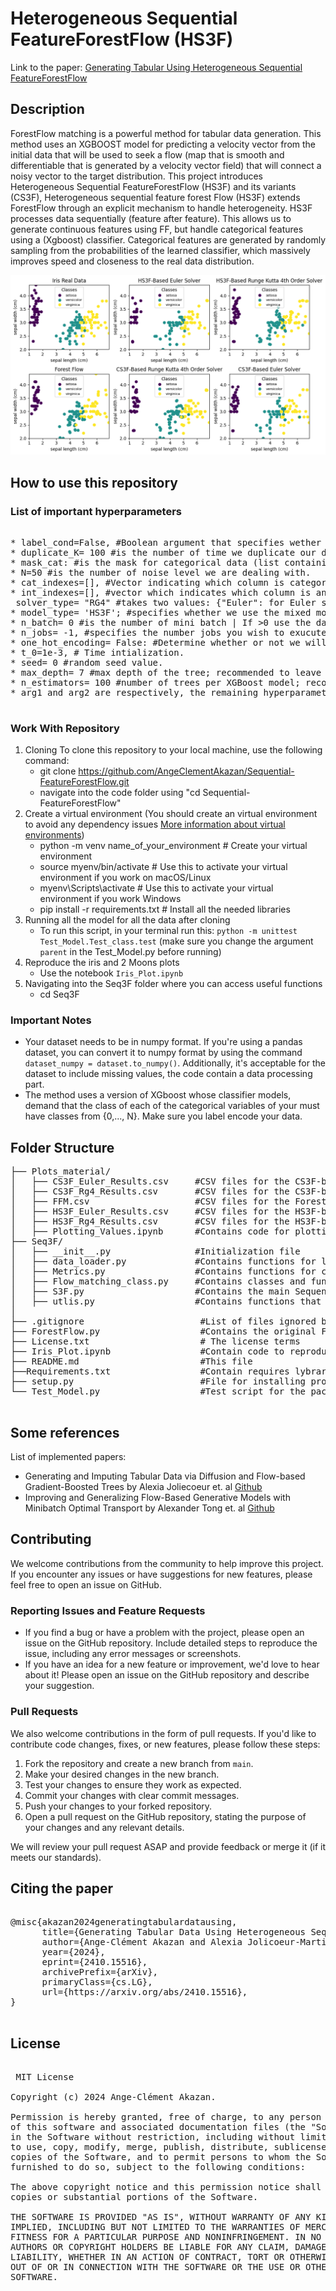 
# Heterogeneous Sequential FeatureForestFlow (HS3F)
Link to the paper: [Generating Tabular Using Heterogeneous Sequential FeatureForestFlow](https://arxiv.org/abs/2410.15516)
## Description
ForestFlow matching is a powerful method for tabular data generation.  This method uses an XGBOOST model for predicting a velocity vector from the initial data that will be used to seek a flow (map that is smooth and differentiable that is generated by a velocity vector field) that will connect a noisy vector to the target distribution. This project introduces Heterogeneous Sequential FeatureForestFlow (HS3F) and its variants (CS3F), Heterogeneous sequential feature forest Flow (HS3F) extends ForestFlow  through an explicit mechanism to handle heterogeneity. HS3F processes data sequentially (feature after feature). This allows us to generate continuous features using FF, but handle categorical features using a (Xgboost) classifier. Categorical features are generated by randomly sampling from the probabilities of the learned classifier, which massively improves speed and closeness to the real data distribution.

![Result with IRIS data set](iris_plot.png) 
<!-- ![Result with 2 Moons data set](2Moons.png)-->


<!-- For better understanding of this code, I have designed a simpler version on [Google Colab](https://drive.google.com/file/d/13JOngqBCCOZc0ixlmDmLcIRPPljHyfvv/view?usp=sharing) -->

## How to use this repository
 ### List of important hyperparameters      
 <pre> 
* label_cond=False, #Boolean argument that specifies wether or not we use label-based conditional generation 
* duplicate_K= 100 #is the number of time we duplicate our data.
* mask_cat: #is the mask for categorical data (list containing True for categorical and False for Continuous).
* N=50 #is the number of noise level we are dealing with.
* cat_indexes=[], #Vector indicating which column is categorical/binary (the classes must be under the form [0,1,...,J]) if not, use label encoding before using your data.
* int_indexes=[], #vector which indicates which column is an integer (ordinal variables such as number of cats in a box).
 solver_type= "RG4" #takes two values: {"Euler": for Euler solver or "Rg4": for Runge Kutta solver}.
* model_type= 'HS3F'; #specifies whether we use the mixed model (`"HS3F"`:regressor and classifier or `"CS3F"`: regressor only).
* n_batch= 0 #is the number of mini batch | If >0 use the data iterator with the specified number of batches.
* n_jobs= -1, #specifies the number jobs you wish to exucute with your computing cores (-1 uses everything possible).
* one_hot_encoding= False: #Determine whether or not we will use one hot encoding (takes argument True or False)| but changing this is not necessary.
* t_0=1e-3, # Time intialization.
* seed= 0 #random seed value.
* max_depth= 7 #max depth of the tree; recommended to leave at default.
* n_estimators= 100 #number of trees per XGBoost model; recommended to leave at default.
* arg1 and arg2 are respectively, the remaining hyperparameter for tunning the regressor and the classifier ( We did not consider all the argument for our Xgboost regressor and classifier, ythe user will define them personnally if needed).
 </pre> 

### Work With Repository
1. Cloning
To clone this repository to your local machine, use the following command:
    * git clone https://github.com/AngeClementAkazan/Sequential-FeatureForestFlow.git
    * navigate into the code folder using "cd Sequential-FeatureForestFlow"
2. Create a virtual environment (You should create an virtual environment to avoid any dependency issues [More information about virtual environments](https://docs.python.org/3/library/venv.html))
    * python -m venv name_of_your_environment # Create your virtual environment
    * source myenv/bin/activate  # Use this to activate your virtual environment if you work on macOS/Linux
    * myenv\Scripts\activate     # Use this to activate your virtual environment if you work  Windows
    * pip install -r requirements.txt # Install all the needed libraries
3. Running all the model for all the data after cloning
    * To run this script, in your terminal run this:  `python -m unittest Test_Model.Test_class.test` (make sure you change the argument `parent` in the Test_Model.py before running)
4. Reproduce the iris and 2 Moons plots 
    * Use the notebook `Iris_Plot.ipynb`
5.  Navigating into the Seq3F folder where you can access useful functions
    * cd Seq3F 
### Important Notes
* Your dataset needs to be in numpy format. If you're using a pandas dataset, you can convert it to numpy format by using the command `dataset_numpy = dataset.to_numpy()`. Additionally, it's acceptable for the dataset to include missing values, the code contain a data processing part.
* The method uses a version of XGboost whose classifier models, demand that the class of each of the categorical variables of your  must have classes from {0,..., N}. Make sure you label encode your data.

<!-- You can either set the  variable `Use_OneHotEnc` to `True` or before you input your model you can use an appropriate encoding method to respect this constraint. -->

## Folder Structure
<pre>
├── Plots_material/
│   ├── CS3F_Euler_Results.csv     #CSV files for the CS3F-based Euler results 
│   ├── CS3F_Rg4_Results.csv       #CSV files for the CS3F-based Rg4 results
│   ├── FFM.csv                    #CSV files for the ForestFlow results
│   ├── HS3F_Euler_Results.csv     #CSV files for the HS3F-based Euler results
│   ├── HS3F_Rg4_Results.csv       #CSV files for the HS3F-based Rg4 results
│   ├── Plotting_Values.ipynb      #Contains code for plotting  the results for all metrics for each of the methods used in this study
├── Seq3F/
│   ├── __init__.py                #Initialization file  
│   ├── data_loader.py             #Contains functions for loading data
│   ├── Metrics.py                 #Contains functions for calculating metrics
│   ├── Flow_matching_class.py     #Contains classes and functions for flow matching
│   ├── S3F.py                     #Contains the main Sequential-FeatureForestFlow class 
│   ├── utlis.py                   #Contains functions that feeds Metrics.pyand S3F.py 
│       
├── .gitignore                      #List of files ignored by git (pycache and DS_Store)
├── ForestFlow.py                   #Contains the original ForestFlow Class
├── License.txt                     # The license terms
├── Iris_Plot.ipynb                 #Contain code to reprodu ce the iris file
├── README.md                       #This file
├──Requirements.txt                 #Contain requires lybraries
├── setup.py                        #File for installing project as a package
└── Test_Model.py                   #Test script for the package.

</pre>
<!-- <pre>
│
├── My_pachage/
│   ├── utils/
│       ├── __init__.py                 #Initialization file  for the utils modules
│       ├── Data_loading.py             #Contains functions for loading data
│       ├── Flow_matching_class.py      #Contains classes and functions for flow matching
│       ├── Metrics_Functions.py        #Contains functions for calculating metrics
│       ├── Solver_Functions.py         #Contains functions for solving problems 
│       ├── Training_Functions.py       #Contains functions for training models   
│    ├── __init__.py                    #Initialization file for the Sampling  module
│    ├── Sampling_Functions.py          #Contains functions for sampling data 
├── .gitignore                  #List of files ignored by git
├── License.txt                 # The license terms
├── README.md                   #This file
├── setup.py                    #File for installing project as a package
└── Test_Model.py               #Test script for the package.

</pre> -->
## Some references
List of implemented papers:

* Generating and Imputing Tabular Data via Diffusion and Flow-based
Gradient-Boosted Trees by Alexia Joliecoeur et. al [Github](https://github.com/SamsungSAILMontreal/ForestDiffusion)
* Improving and Generalizing Flow-Based Generative Models
with Minibatch Optimal Transport by Alexander Tong et. al [Github](https://github.com/atong01/conditional-flow-matching)
 ## Contributing

We welcome contributions from the community to help improve this project. If you encounter any issues or have suggestions for new features, please feel free to open an issue on GitHub.

### Reporting Issues and Feature Requests
* If you find a bug or have a problem with the project, please open an issue on the GitHub repository. Include detailed steps to reproduce the issue, including any error messages or screenshots.
* If you have an idea for a new feature or improvement, we'd love to hear about it! Please open an issue on the GitHub repository and describe your suggestion.

### Pull Requests
We also welcome contributions in the form of pull requests. If you'd like to contribute code changes, fixes, or new features, please follow these steps:

1. Fork the repository and create a new branch from `main`.
2. Make your desired changes in the new branch.
3. Test your changes  to ensure they work as expected.
4. Commit your changes with clear  commit messages.
5. Push your changes to your forked repository.
6. Open a pull request on the GitHub repository, stating the purpose of your changes and any relevant details.

We will review your pull request ASAP and provide feedback or merge it (if it meets our standards).
## Citing the paper
 <pre>  
@misc{akazan2024generatingtabulardatausing,
      title={Generating Tabular Data Using Heterogeneous Sequential Feature Forest Flow Matching}, 
      author={Ange-Clément Akazan and Alexia Jolicoeur-Martineau and Ioannis Mitliagkas},
      year={2024},
      eprint={2410.15516},
      archivePrefix={arXiv},
      primaryClass={cs.LG},
      url={https://arxiv.org/abs/2410.15516}, 
}
 </pre>
 
 ## License
 <pre> 
 MIT License

Copyright (c) 2024 Ange-Clément Akazan.

Permission is hereby granted, free of charge, to any person obtaining a copy
of this software and associated documentation files (the "Software"), to deal
in the Software without restriction, including without limitation the rights
to use, copy, modify, merge, publish, distribute, sublicense, and/or sell
copies of the Software, and to permit persons to whom the Software is
furnished to do so, subject to the following conditions:

The above copyright notice and this permission notice shall be included in all
copies or substantial portions of the Software.

THE SOFTWARE IS PROVIDED "AS IS", WITHOUT WARRANTY OF ANY KIND, EXPRESS OR
IMPLIED, INCLUDING BUT NOT LIMITED TO THE WARRANTIES OF MERCHANTABILITY,
FITNESS FOR A PARTICULAR PURPOSE AND NONINFRINGEMENT. IN NO EVENT SHALL THE
AUTHORS OR COPYRIGHT HOLDERS BE LIABLE FOR ANY CLAIM, DAMAGES OR OTHER
LIABILITY, WHETHER IN AN ACTION OF CONTRACT, TORT OR OTHERWISE, ARISING FROM,
OUT OF OR IN CONNECTION WITH THE SOFTWARE OR THE USE OR OTHER DEALINGS IN THE
SOFTWARE. 
<pre> 

<!-- #endregion -->

